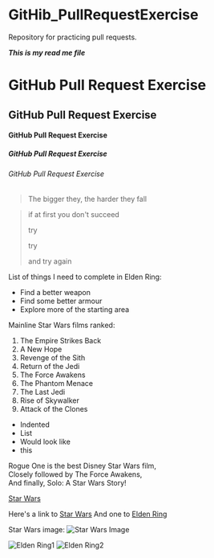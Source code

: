 # GitHib_PullRequestExercise
Repository for practicing pull requests.

**_This is my read me file_**

# GitHub Pull Request Exercise
## GitHub Pull Request Exercise
#### GitHub Pull Request Exercise
##### GitHub Pull Request Exercise
###### GitHub Pull Request Exercise

> The bigger they, the harder they fall

> if at first you don't succeed
> 
> try
>
> try
> 
> and try again

List of things I need to complete in Elden Ring:
* Find a better weapon
* Find some better armour
* Explore more of the starting area

Mainline Star Wars films ranked:
1. The Empire Strikes Back
2. A New Hope
3. Revenge of the Sith
4. Return of the Jedi
5. The Force Awakens
6. The Phantom Menace
7. The Last Jedi
8. Rise of Skywalker
9. Attack of the Clones

* Indented
 * List
  * Would look like
   * this

Rogue One is the best Disney Star Wars film,  
Closely followed by The Force Awakens,  
And finally, Solo: A Star Wars Story!

[Star Wars](https://www.starwars.com/)

Here's a link to [Star Wars][star-wars-link]
And one to [Elden Ring][elden-ring-link]

[star-wars-link]: https://www.starwars.com/
[elden-ring-link]: https://en.bandainamcoent.eu/elden-ring/elden-ring?gclid=Cj0KCQiA64GRBhCZARIsAHOLriKRVHrPLqAov6wGEo1v-TnzGaMF3qlbkk8e5vp1GhPOPrjrFzEWXNkaArlwEALw_wcB

Star Wars image:
![Star Wars Image](https://lumiere-a.akamaihd.net/v1/images/avco_payoff_1-sht_v7_lg_32e68793.jpeg?region=0%2C0%2C1620%2C2400&width=480)

![Elden Ring1][image 1]
![Elden Ring2][image 2]

[image 1]: <img align="left" width="100" src="https://games-b26f.kxcdn.com/wp-content/uploads/2021/10/elden-ring-button-03-1623460560664-770x470.jpg">
[image 2]: <img align="right" width-"100" src="https://cdn.vox-cdn.com/thumbor/pU89NfUAR323INaN97GU2sz7izU=/0x0:1920x1080/1070x602/filters:focal(807x387:1113x693):format(webp)/cdn.vox-cdn.com/uploads/chorus_image/image/70540556/ELDENRING_21_25120461292d8e6256c8.10110654.0.jpg">
